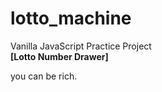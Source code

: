 # lotto_machine
Vanilla JavaScript Practice Project <br>
**[Lotto Number Drawer]**

you can be rich.
